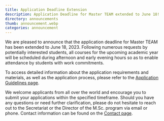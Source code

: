 ```yaml
---
title: Application Deadline Extension 
description: Application Deadline for Master TEAM extended to June 18!
directory: announcements
thumb: announcement.webp
categories: announcement
---
```

We are pleased to announce that the application deadline for Master TEAM has been extended to June 18, 2023.
Following numerous requests by potentially interested students, all courses for the upcoming academic year will be scheduled during afternoon and early evening hours so as to enable attendance by students with work commitments.

To access detailed information about the application requirements and materials, as well as the application process, please refer to the [Application Guidelines page](https://masterteam.ntua.gr/admissions).

We welcome applicants from all over the world and encourage you to submit your applications within the specified timeframe. Should you have any questions or need further clarification, please do not hesitate to reach out to the Secretariat or the Director of the M.Sc. program via email or phone. 
Contact information can be found on the [Contact page](https://masterteam.ntua.gr/contact).

